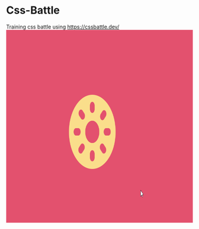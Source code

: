 # Css-Battle
Training css battle using https://cssbattle.dev/
<img src="model-battle.png" width="800" height="520">
